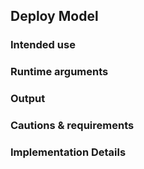 ## Deploy Model
### Intended use
### Runtime arguments
### Output
### Cautions & requirements
### Implementation Details

